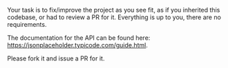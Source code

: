 Your task is to fix/improve the project as you see fit, as if you inherited this codebase, or had to review a PR for it. Everything is up to you, there are no requirements.

The documentation for the API can be found here: https://jsonplaceholder.typicode.com/guide.html.

Please fork it and issue a PR for it.
